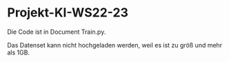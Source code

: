 # Projekt-KI-WS22-23


Die Code ist in Document Train.py.

Das Datenset kann nicht hochgeladen werden, weil es ist zu größ und mehr als 1GB.
